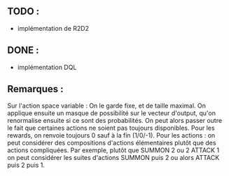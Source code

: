 ## TODO : 

- implémentation de R2D2 

## DONE : 

- implémentation DQL 

## Remarques : 

Sur l'action space variable : On le garde fixe, et de taille maximal. On applique ensuite un masque de possibilité sur le vecteur 
d'output, qu'on renormalise ensuite si ce sont des probabilités. On peut alors passer outre le fait que certaines actions ne soient
pas toujours disponibles. 
Pour les rewards, on renvoie toujours 0 sauf à la fin (1/0/-1). 
Pour les actions : on peut considérer des compositions d'actions élémentaires plutôt que des actions compliquées. Par exemple, 
plutôt que SUMMON 2 ou 2 ATTACK 1 on peut considérer les suites d'actions SUMMON puis 2 ou alors ATTACK puis 2 puis 1. 
